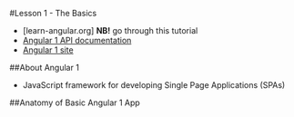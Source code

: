 #Lesson 1 - The Basics

- [learn-angular.org] **NB!** go through this tutorial
- [Angular 1 API documentation](https://docs.angularjs.org/api)
- [Angular 1 site](https://angularjs.org)

##About Angular 1
- JavaScript framework for developing Single Page Applications (SPAs)

##Anatomy of Basic Angular 1 App
